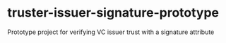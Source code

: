 # truster-issuer-signature-prototype
Prototype project for verifying VC issuer trust with a signature attribute
